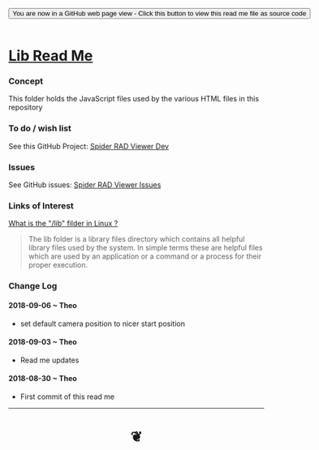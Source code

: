 
<span style=display:none; >[You are now in a GitHub source code view - click this link to view Read Me file as a web page]( https://www.ladybug.tools/spider-rad-viewer/#lib/README.md "View file as a web page." ) </span>

<div><input type=button class = "btn btn-secondary btn-sm" onclick=window.location.href="https://github.com/ladybug-tools/spider-rad-viewer/tree/master/lib"
value="You are now in a GitHub web page view - Click this button to view this read me file as source code" ></div>

<br>

# [Lib Read Me]( #lib/README.md )



### Concept

This folder holds the JavaScript files used by the various HTML files in this repository


### To do / wish list

See this GitHub Project: [Spider RAD Viewer Dev]( https://github.com/ladybug-tools/spider-rad-viewer/projects/1 )


### Issues

See GitHub issues: [Spider RAD Viewer Issues]( https://github.com/ladybug-tools/spider-rad-viewer/issues )




### Links of Interest

[What is the "/lib" filder in Linux ?]( https://www.linuxnix.com/linux-directory-structure-lib-explained/ )

> The lib folder is a library files directory which contains all helpful library files used by the system. In simple terms these are helpful files which are used by an application or a command or a process for their proper execution.


### Change Log

#### 2018-09-06 ~ Theo

* set default camera position to nicer start position

#### 2018-09-03 ~ Theo

* Read me updates

#### 2018-08-30 ~ Theo

* First commit of this read me


***

# <center title="hello!" ><a href=javascript:window.scrollTo(0,0); style=text-decoration:none; > ❦ </a></center>

